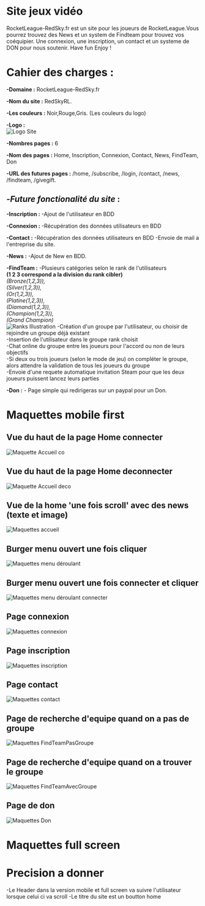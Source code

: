 # Site jeux vidéo

RocketLeague-RedSky.fr est un site pour les joueurs de RocketLeague.Vous pourrez trouvez des News et un system de 
Findteam pour trouvez vos coéquipier.
Une connexion, une inscription, un contact et un systeme de DON pour nous soutenir.
Have fun Enjoy !


# Cahier des charges :

**-Domaine :** RocketLeague-RedSky.fr

**-Nom du site :** RedSkyRL.

**-Les couleurs :** Noir,Rouge,Gris. (Les couleurs du logo)

**-Logo :** </br>
![Logo Site](www/public/assets/img/Logo.jpg)

**-Nombres pages :** 6

**-Nom des pages :** Home, Inscription, Connexion, Contact, News, FindTeam, Don

**-URL des futures pages :** /home, /subscribe, /login, /contact, /news, /findteam, /givegift.

## **-*Future fonctionalité du site* :** 

**-Inscription :** -Ajout de l'utilisateur en BDD

**-Connexion :** -Récupération des données utilisateurs en BDD

**-Contact :** -Récupération des données utilisateurs en BDD
               -Envoie de mail a l'entreprise du site.

 **-News :**  -Ajout de New en BDD.

**-FindTeam :**  -Plusieurs catégories selon le rank de l'utilisateurs </br>
**(1 2 3 correspond a la division du rank cibler)** </br>
*(Bronze(1,2,3)),* </br>
*(Silver(1,2,3)),* </br>
*(Or(1,2,3)),* </br>
*(Platine(1,2,3)),* </br>
*(Diamand(1,2,3)),* </br>
*(Champion(1,2,3)),* </br>
*(Grand Champion)* </br>
![Ranks Illustration](www/public/assets/img/Ranks.jpg)
                -Création d'un groupe par l'utilisateur, ou choisir de rejoindre un groupe déjà existant </br>
                -Insertion de l'utilisateur dans le groupe rank choisit </br>
                -Chat online du groupe entre les joueurs pour l'accord ou non de leurs objectifs </br> 
                -Si deux ou trois joueurs (selon le mode de jeu) on compléter le groupe, alors attendre la validation de tous les joueurs du groupe </br>
                -Envoie d'une requete automatique invitation Steam pour que les deux joueurs puissent lancez leurs parties

**-Don :** - Page simple qui redirigeras sur un paypal pour un Don. 




# Maquettes mobile first
## Vue du haut de la page Home connecter
![Maquette Accueil co](www/public/assets/img/VueAccueilHautCo.jpg)
## Vue du haut de la page Home deconnecter
![Maquette Accueil deco](www/public/assets/img/VueAccueilHautDeco.jpg)
## Vue de la home 'une fois scroll' avec des news (texte et image)
![Maquettes accueil](www/public/assets/img/Maquette1.jpg)
## Burger menu ouvert une fois cliquer
![Maquettes menu déroulant](www/public/assets/img/Maquette2.jpg)
## Burger menu ouvert une fois connecter et cliquer
![Maquettes menu déroulant connecter](www/public/assets/img/Deroulantconnecter.jpg)
## Page connexion
![Maquettes connexion](www/public/assets/img/connexion.jpg)
## Page inscription
![Maquettes inscription](www/public/assets/img/inscription.jpg)
## Page contact
![Maquettes contact](www/public/assets/img/Contact.jpg)
## Page de recherche d'equipe quand on a pas de groupe
![Maquettes FindTeamPasGroupe](www/public/assets/img/FindTeamPasGroupe.jpg)
## Page de recherche d'equipe quand on a trouver le groupe
![Maquettes FindTeamAvecGroupe](www/public/assets/img/FindTeamAvecGroupe.jpg)
## Page de don
![Maquettes Don](www/public/assets/img/Don.jpg)

# Maquettes full screen




# Precision a donner

-Le Header dans la version mobile et full screen va suivre l'utilisateur lorsque celui ci va scroll
-Le titre du site est un boutton home